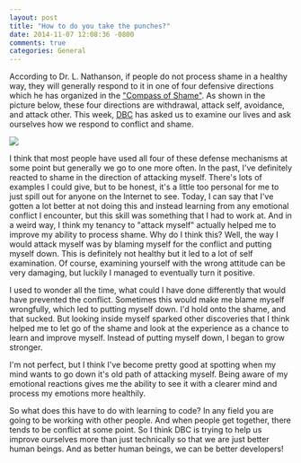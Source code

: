 ```yaml
---
layout: post
title: "How to do you take the punches?"
date: 2014-11-07 12:08:36 -0800
comments: true
categories: General
---
```

<p>According to Dr. L. Nathanson, if people do not process shame in a healthy way, they will generally respond to it in one of four defensive directions which he has organized in the <a href="http://southdown.on.ca/publications/articles/Compass-of-Shame.pdf">"Compass of Shame"</a>. As shown in the picture below, these four directions are <span class="italic">withdrawal</span>, <span class="italic">attack self</span>, <span class="italic">avoidance</span>, and <span class="italic">attack other</span>. This week, <a href="http://devbootcamp.com">DBC</a> has asked us to examine our lives and ask ourselves how we respond to conflict and shame.</p>
<!-- more -->
<img src="http://3.bp.blogspot.com/-2ylImw4G2g4/Tfs_FpPbAxI/AAAAAAAAAQI/K1vDnBYkShw/s1600/shameu.jpg" class="img-body">

<p>I think that most people have used all four of these defense mechanisms at some point but generally we go to one more often. In the past, I've definitely reacted to shame in the direction of attacking myself. There's lots of examples I could give, but to be honest, it's a little too personal for me to just spill out for anyone on the Internet to see. Today, I can say that I've gotten a lot better at not doing this and instead learning from any emotional conflict I encounter, but this skill was something that I had to work at. And in a weird way, I think my tenancy to "attack myself" actually helped me to improve my ability to process shame. Why do I think this? Well, the way I would attack myself was by blaming myself for the conflict and putting myself down. This is definitely not healthy but it led to a lot of self examination. Of course, examining yourself with the wrong attitude can be very damaging, but luckily I managed to eventually turn it positive.</p>

<p>I used to wonder all the time, what could I have done differently that would have prevented the conflict. Sometimes this would make me blame myself wrongfully, which led to putting myself down. I'd hold onto the shame, and that sucked. But looking inside myself sparked other discoveries that I think helped me to let go of the shame and look at the experience as a chance to learn and improve myself. Instead of putting myself down, I began to grow stronger.</p>

<p>I'm not perfect, but I think I've become pretty good at spotting when my mind wants to go down it's old path of attacking myself. Being aware of my emotional reactions gives me the ability to see it with a clearer mind and process my emotions more healthily.</p>

<p>So what does this have to do with learning to code? In any field you are going to be working with other people. And when people get together, there tends to be conflict at some point. So I think DBC is trying to help us improve ourselves more than just technically so that we are just better human beings. And as better human beings, we can be better developers!</p>